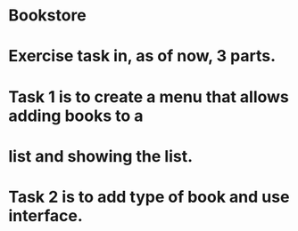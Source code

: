 # Bookstore
#
# Exercise task in, as of now, 3 parts. 
#
# Task 1 is to create a menu that allows adding books to a 
# list and showing the list. 
#
# Task 2 is to add type of book and use interface.